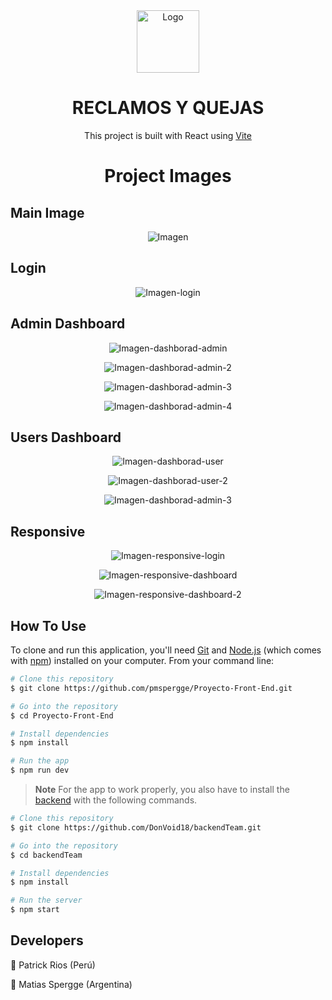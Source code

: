 <div align="center">
  <img src="./src/images/logo.png" alt="Logo" title="Logo" width="100px">
</div>
<h1 align="center">
  RECLAMOS Y QUEJAS
</h1>
<p align="center"> 
This project is built with React using <a href="https://vitejs.dev/">Vite</a> 
</p>
<h1 align="center">
  Project Images 
</h1>
<h2>Main Image</h2>
<p align="center">
    <img src="./src/images/imagen_readme.png" alt="Imagen"/>
</p>
<h2>Login</h2>
<p align="center">
    <img src="./src/images/image_readme_login.png" alt="Imagen-login"/>
</p>
<h2>Admin Dashboard</h2>
<p align="center">
    <img src="./src/images/image_readme_admin_dashboard.png" alt="Imagen-dashborad-admin"/>
</p>
<p align="center">
    <img src="./src/images/image_readme_admin_dashboard_2.png" alt="Imagen-dashborad-admin-2"/>
</p>
<p align="center">
    <img src="./src/images/image_readme_admin_dashboard_3.png" alt="Imagen-dashborad-admin-3"/>
</p>
<p align="center">
    <img src="./src/images/image_readme_admin_dashboard_4.png" alt="Imagen-dashborad-admin-4"/>
</p>
<h2>Users Dashboard</h2>
<p align="center">
    <img src="./src/images/image_readme_user_dashboard.png" alt="Imagen-dashborad-user"/>
</p>
<p align="center">
    <img src="./src/images/image_readme_user_dashboard_2.png" alt="Imagen-dashborad-user-2"/>
</p>
<p align="center">
    <img src="./src/images/image_readme_user_dashboard_3.png" alt="Imagen-dashborad-admin-3"/>
</p>
<h2>Responsive</h2>
<p align="center">
    <img src="./src/images/reponsive_login.png" alt="Imagen-responsive-login"/>
</p>
<p align="center">
    <img src="./src/images/image_readme_admin_dashboard_responsive.png" alt="Imagen-responsive-dashboard"/>
</p>
<p align="center">
    <img src="./src/images/image_readme_admin_dashboard_responsive_2.png" alt="Imagen-responsive-dashboard-2"/>
</p>


## How To Use

To clone and run this application, you'll need [Git](https://git-scm.com) and [Node.js](https://nodejs.org/en/download/) (which comes with [npm](http://npmjs.com)) installed on your computer. From your command line:

```bash
# Clone this repository
$ git clone https://github.com/pmspergge/Proyecto-Front-End.git

# Go into the repository
$ cd Proyecto-Front-End

# Install dependencies
$ npm install

# Run the app
$ npm run dev
```

> **Note**
> For the app to work properly, you also have to install the [backend](https://github.com/DonVoid18/backendTeam) with the following commands.

```bash
# Clone this repository
$ git clone https://github.com/DonVoid18/backendTeam.git

# Go into the repository
$ cd backendTeam

# Install dependencies
$ npm install

# Run the server
$ npm start
```

## Developers

&#128119; Patrick Rios (Perú)

&#128119; Matias Spergge (Argentina)
